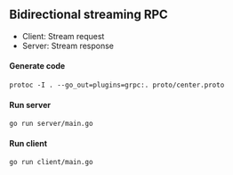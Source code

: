 ## Bidirectional streaming RPC

- Client: Stream request
- Server: Stream response  

#### Generate code

    protoc -I . --go_out=plugins=grpc:. proto/center.proto
    
#### Run server

    go run server/main.go

#### Run client    
    
    go run client/main.go